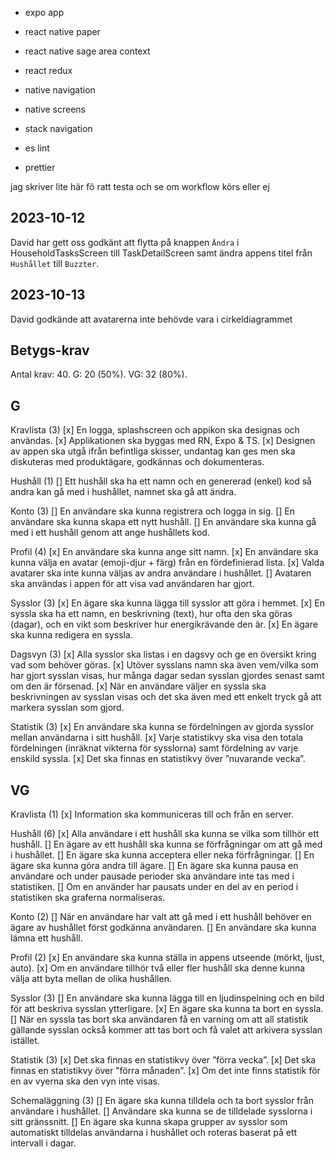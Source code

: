 - expo app
- react native paper
- react native sage area context
- react redux
- native navigation
- native screens
- stack navigation

- es lint
- prettier

jag skriver lite här fö ratt testa och se om workflow körs eller ej

## 2023-10-12

David har gett oss godkänt att flytta på knappen `Ändra` i HouseholdTasksScreen till TaskDetailScreen samt ändra appens titel från `Hushållet` till `Buzzter`.

## 2023-10-13

David godkände att avatarerna inte behövde vara i cirkeldiagrammet

## Betygs-krav

Antal krav: 40.
G: 20 (50%).
VG: 32 (80%).

## G

Kravlista (3)
[x] En logga, splashscreen och appikon ska designas och användas.
[x] Applikationen ska byggas med RN, Expo & TS.
[x] Designen av appen ska utgå ifrån befintliga skisser, undantag kan ges men ska diskuteras
med produktägare, godkännas och dokumenteras.

Hushåll (1)
[] Ett hushåll ska ha ett namn och en genererad (enkel) kod så andra kan gå med i hushållet,
namnet ska gå att ändra.

Konto (3)
[] En användare ska kunna registrera och logga in sig.
[] En användare ska kunna skapa ett nytt hushåll.
[] En användare ska kunna gå med i ett hushåll genom att ange hushållets kod.

Profil (4)
[x] En användare ska kunna ange sitt namn.
[x] En användare ska kunna välja en avatar (emoji-djur + färg) från en fördefinierad lista.
[x] Valda avatarer ska inte kunna väljas av andra användare i hushållet.
[] Avataren ska användas i appen för att visa vad användaren har gjort.

Sysslor (3)
[x] En ägare ska kunna lägga till sysslor att göra i hemmet.
[x] En syssla ska ha ett namn, en beskrivning (text), hur ofta den ska göras (dagar), och en
vikt som beskriver hur energikrävande den är.
[x] En ägare ska kunna redigera en syssla.

Dagsvyn (3)
[x] Alla sysslor ska listas i en dagsvy och ge en översikt kring vad som behöver göras.
[x] Utöver sysslans namn ska även vem/vilka som har gjort sysslan visas, hur många dagar
sedan sysslan gjordes senast samt om den är försenad.
[x] När en användare väljer en syssla ska beskrivningen av sysslan visas och det ska även
med ett enkelt tryck gå att markera sysslan som gjord.

Statistik (3)
[x] En användare ska kunna se fördelningen av gjorda sysslor mellan användarna i sitt
hushåll.
[x] Varje statistikvy ska visa den totala fördelningen (inräknat vikterna för sysslorna) samt
fördelning av varje enskild syssla.
[x] Det ska finnas en statistikvy över ”nuvarande vecka”.

## VG

Kravlista (1)
[x] Information ska kommuniceras till och från en server.

Hushåll (6)
[x] Alla användare i ett hushåll ska kunna se vilka som tillhör ett hushåll.
[] En ägare av ett hushåll ska kunna se förfrågningar om att gå med i hushållet.
[] En ägare ska kunna acceptera eller neka förfrågningar.
[] En ägare ska kunna göra andra till ägare.
[] En ägare ska kunna pausa en användare och under pausade perioder ska användare inte
tas med i statistiken.
[] Om en använder har pausats under en del av en period i statistiken ska graferna
normaliseras.

Konto (2)
[] När en användare har valt att gå med i ett hushåll behöver en ägare av hushållet först
godkänna användaren.
[] En användare ska kunna lämna ett hushåll.

Profil (2)
[x] En användare ska kunna ställa in appens utseende (mörkt, ljust, auto).
[x] Om en användare tillhör två eller fler hushåll ska denne kunna välja att byta mellan de
olika hushållen.

Sysslor (3)
[] En användare ska kunna lägga till en ljudinspelning och en bild för att beskriva sysslan
ytterligare.
[x] En ägare ska kunna ta bort en syssla.
[] När en syssla tas bort ska användaren få en varning om att all statistik gällande sysslan
också kommer att tas bort och få valet att arkivera sysslan istället.

Statistik (3)
[x] Det ska finnas en statistikvy över ”förra vecka”.
[x] Det ska finnas en statistikvy över ”förra månaden”.
[x] Om det inte finns statistik för en av vyerna ska den vyn inte visas.

Schemaläggning (3)
[] En ägare ska kunna tilldela och ta bort sysslor från användare i hushållet.
[] Användare ska kunna se de tilldelade sysslorna i sitt gränssnitt.
[] En ägare ska kunna skapa grupper av sysslor som automatiskt tilldelas användarna i
hushållet och roteras baserat på ett intervall i dagar.
